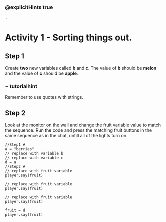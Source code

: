 ### @explicitHints true

```python
.
```

# Activity 1 - Sorting things out. 

## Step 1
Create **two** new variables called **b** and **c**. The value of **b** should be **melon** and the value of **c** should be **apple**. 
### ~ tutorialhint
Remember to use quotes with strings.
 
## Step 2
Look at the monitor on the wall and change the fruit variable value to match the sequence. 
Run the code and press the matching fruit buttons in the same sequence as in the chat, untill all of the lights turn on. 

```template
//Step1 #
a = "berries"
// replace with variable b 
// replace with variable c
d = a
//Step2 #
// replace with fruit variable
player.say(fruit)

// replace with fruit variable
player.say(fruit)

// replace with fruit variable
player.say(fruit)

fruit = d
player.say(fruit)
``` 